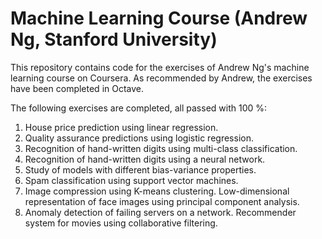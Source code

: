 # Machine Learning Course (Andrew Ng, Stanford University)

This repository contains code for the exercises of Andrew Ng's machine learning course on Coursera. As recommended by Andrew, the exercises have been completed in Octave.

The following exercises are completed, all passed with 100 %:

1. House price prediction using linear regression.
2. Quality assurance predictions using logistic regression.
3. Recognition of hand-written digits using multi-class classification.
4. Recognition of hand-written digits using a neural network.
5. Study of models with different bias-variance properties.
6. Spam classification using support vector machines.
7. Image compression using K-means clustering. Low-dimensional representation of face images using principal component analysis.
8. Anomaly detection of failing servers on a network. Recommender system for movies using collaborative filtering.
